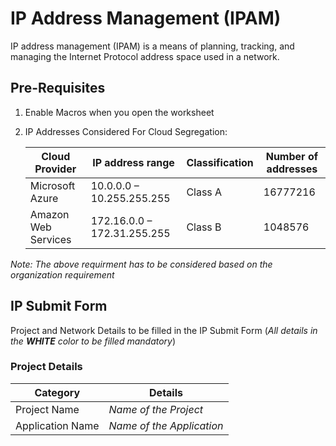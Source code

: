 # IP Address Management (IPAM)

IP address management (IPAM) is a means of planning, tracking, and managing the Internet Protocol address space used in a network.

## Pre-Requisites

1. Enable Macros when you open the worksheet
2. IP Addresses Considered For Cloud Segregation: 

    |**Cloud Provider**|IP address range|Classification|Number of addresses|
    |--------------|----------------|--------------|-------------------|    
    |Microsoft Azure|10.0.0.0 – 10.255.255.255|Class A|16777216|
    |Amazon Web Services| 172.16.0.0 – 172.31.255.255|Class B|1048576
    
_Note: The above requirment has to be considered based on the organization requirement_

## IP Submit Form 

Project and Network Details to be filled in the IP Submit Form (_All details in the **WHITE** color to be filled mandatory_) 

### Project Details

|Category|Details |
|-----------|-------|
|Project Name| _Name of the Project_|
|Application Name|_Name of the Application_|





